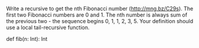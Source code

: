 Write a recursive to get the nth Fibonacci number (http://mng.bz/C29s). The first two Fibonacci numbers are 0 and 1. The nth number is always sum of the previous two - the sequence begins 0, 1, 1, 2, 3, 5. Your definition should use a local tail-recursive function.

def fib(n: Int): Int